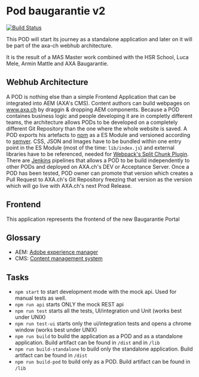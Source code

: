 # Pod baugarantie v2

[![Build Status](https://travis-ci.org/axa-ch/pod-baugarantie.svg?branch=develop)](https://travis-ci.org/axa-ch/pod-baugarantie)

This POD will start its journey as a standalone application and later on it will be part of the axa-ch webhub architecture.

It is the result of a MAS Master work combined with the HSR School, Luca Mele, Armin Mattle and AXA Baugarantie.

## Webhub Architecture

A POD is nothing else than a simple Frontend Application that can be integrated into AEM (AXA's CMS). Content authors can build webpages on www.axa.ch by draggin & dropping AEM components. Because a POD containes business logic and people developing it are in completly different teams, the architecture allows PODs to be developed on a completely different Git Repository than the one where the whole website is saved. A POD exports his artefacts to [npm](https://www.npmjs.com/) as a ES Module and versioned according to [semver](https://semver.org/). CSS, JSON and Images have to be bundled within one entry point in the ES Module (most of the time: `lib/index.js`) and external libraries have to be referenced, needed for [Webpack's Split Chunk Plugin](https://webpack.js.org/plugins/split-chunks-plugin/). There are [Jenkins](https://jenkins.io/) pipelines that allows a POD to be build independently to other PODs and deployed on AXA.ch's DEV or Acceptance Server. Once a POD has been tested, POD owner can promote that version which creates a Pull Request to AXA.ch's Git Repository freezing that version as the version which will go live with AXA.ch's next Prod Release.

## Frontend

This application represents the frontend of the new Baugarantie Portal

## Glossary

- AEM: [Adobe experience manager](https://www.adobe.com/ch_de/marketing/experience-manager.html)
- CMS: [Content management system](https://en.wikipedia.org/wiki/Content_management_system)

## Tasks

- `npm start` to start development mode with the mock api. Used for manual tests as well.
- `npm run api` starts ONLY the mock REST api
- `npm run test` starts all the tests, UI/integration und Unit (works best under UNIX)
- `npm run test-ui` starts only the ui/integration tests and opens a chrome window (works best under UNIX)
- `npm run build` to build the application as a POD and as a standalone application. Build artifact can be found in `/dist` and in `/lib`
- `npm run build-standalone` to build only the standalone application. Build artifact can be found in `/dist`
- `npm run build-pod` to build only as a POD. Build artifact can be found in `/lib`
